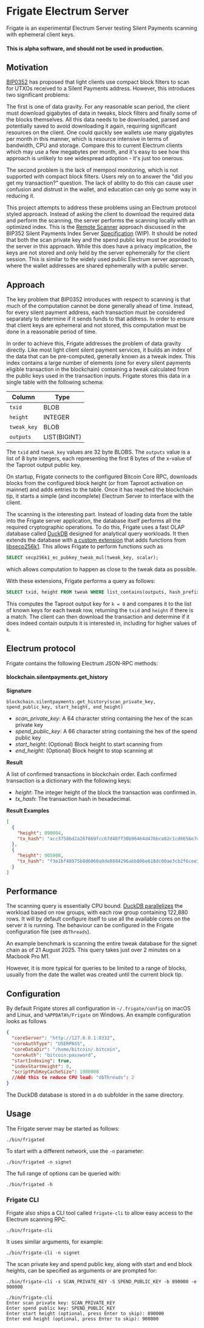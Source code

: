 # Frigate Electrum Server
 
Frigate is an experimental Electrum Server testing Silent Payments scanning with ephemeral client keys.

#### This is alpha software, and should not be used in production.

## Motivation

[BIP0352](https://github.com/bitcoin/bips/blob/master/bip-0352.mediawiki) has proposed that light clients use compact block filters to scan for UTXOs received to a Silent Payments address.
However, this introduces two significant problems:

The first is one of data gravity.
For any reasonable scan period, the client must download gigabytes of data in tweaks, block filters and finally some of the blocks themselves.
All this data needs to be downloaded, parsed and potentially saved to avoid downloading it again, requiring significant resources on the client. 
One could quickly see wallets use many gigabytes per month in this manner, which is resource intensive in terms of bandwidth, CPU and storage. 
Compare this to current Electrum clients which may use a few megabytes per month, and it's easy to see how this approach is unlikely to see widespread adoption - it's just too onerous. 

The second problem is the lack of mempool monitoring, which is not supported with compact block filters. 
Users rely on to answer the "did you get my transaction?" question.
The lack of ability to do this can cause user confusion and distrust in the wallet, and education can only go some way in reducing it.

This project attempts to address these problems using an Electrum protocol styled approach.
Instead of asking the client to download the required data and perform the scanning, the server performs the scanning locally with an optimized index.
This is the [Remote Scanner](https://github.com/silent-payments/BIP0352-index-server-specification/blob/main/README.md#remote-scanner-ephemeral) approach discussed in the BIP352 Silent Payments Index Server [Specification](https://github.com/silent-payments/BIP0352-index-server-specification/blob/main/README.md) (WIP).
It should be noted that both the scan private key and the spend public key must be provided to the server in this approach.
While this does have a privacy implication, the keys are not stored and only held by the server ephemerally for the client session.
This is similar to the widely used public Electrum server approach, where the wallet addresses are shared ephemerally with a public server. 

## Approach

The key problem that BIP0352 introduces with respect to scanning is that much of the computation cannot be done generally ahead of time.
Instead, for every silent payment address, each transaction must be considered separately to determine if it sends funds to that address.
In order to ensure that client keys are ephemeral and not stored, this computation must be done in a reasonable period of time.

In order to achieve this, Frigate addresses the problem of data gravity directly.
Like most light client silent payment services, it builds an index of the data that can be pre-computed, generally known as a tweak index.
This index contains a large number of elements (one for every silent payments eligible transaction in the blockchain) containing a tweak calculated from the public keys used in the transaction inputs.
Frigate stores this data in a single table with the following schema:

| Column       | Type         |
|--------------|--------------|
| `txid`       | BLOB         |
| `height`     | INTEGER      |
| `tweak_key`  | BLOB         |
| `outputs`    | LIST(BIGINT) |

The `txid` and `tweak_key` values are 32 byte BLOBS. 
The `outputs` value is a list of 8 byte integers, each representing the first 8 bytes of the x-value of the Taproot output public key.

On startup, Frigate connects to the configured Bitcoin Core RPC, downloads blocks from the configured block height (or from Taproot activation on mainnet) and adds entries to the table.
Once it has reached the blockchain tip, it starts a simple (and incomplete) Electrum Server to interface with the client.

The scanning is the interesting part.
Instead of loading data from the table into the Frigate server application, the database itself performs all the required cryptographic operations. 
To do this, Frigate uses a fast OLAP database called [DuckDB](https://duckdb.org/why_duckdb.html#fast) designed for analytical query workloads.
It then extends the database with [a custom extension](https://github.com/sparrowwallet/duckdb-secp256k1-extension) that adds functions from [libsecp256k1](https://github.com/bitcoin-core/secp256k1).
This allows Frigate to perform functions such as
```sql
SELECT secp256k1_ec_pubkey_tweak_mul(tweak_key, scalar);
```
which allows computation to happen as close to the tweak data as possible.

With these extensions, Frigate performs a query as follows:
```sql
SELECT txid, height FROM tweak WHERE list_contains(outputs, hash_prefix_to_int(secp256k1_ec_pubkey_combine([SPEND_PUBLIC_KEY, secp256k1_ec_pubkey_create(secp256k1_tagged_sha256('BIP0352/SharedSecret', secp256k1_ec_pubkey_tweak_mul(tweak_key, SCAN_PRIVATE_KEY) || int_to_big_endian(0)))]), 1));
```
This computes the Taproot output key for `k = 0` and compares it to the list of known keys for each tweak row, returning the `txid` and `height` if there is a match.
The client can then download the transaction and determine if it does indeed contain outputs it is interested in, including for higher values of `k`.

## Electrum protocol

Frigate contains the following Electrum JSON-RPC methods:

#### blockchain.silentpayments.get_history

**Signature**
```
blockchain.silentpayments.get_history(scan_private_key, spend_public_key, start_height, end_height)
```

- _scan_private_key_: A 64 character string containing the hex of the scan private key
- _spend_public_key_: A 66 character string containing the hex of the spend public key
- _start_height_: (Optional) Block height to start scanning from
- _end_height_: (Optional) Block height to stop scanning at

**Result**

A list of confirmed transactions in blockchain order. Each confirmed transaction is a dictionary with the following keys:
- _height_: The integer height of the block the transaction was confirmed in.
- _tx_hash_: The transaction hash in hexadecimal.

**Result Examples**

```json
[
  {
    "height": 890004,
    "tx_hash": "acc3758bd2a26f869fcc67d48ff30b96464d476bca82c1cd6656e7d506816412"
  },
  {
    "height": 905008,
    "tx_hash": "f3e1bf48975b8d6060a9de8884296abb80be618dc00ae3cb2f6cee3085e09403"
  }
]
```

## Performance

The scanning query is essentially CPU bound.
[DuckDB parallelizes](https://duckdb.org/docs/stable/guides/performance/how_to_tune_workloads#parallelism-multi-core-processing) the workload based on row groups, with each row group containing 122,880 rows.
It will by default configure itself to use all the available cores on the server it is running.
The behaviour can be configured in the Frigate configuration file (see `dbThreads`).

An example benchmark is scanning the entire tweak database for the signet chain as of 21 August 2025.
This query takes just over 2 minutes on a Macbook Pro M1. 

However, it is more typical for queries to be limited to a range of blocks, usually from the date the wallet was created until the current block tip.

## Configuration

By default Frigate stores all configuration in `~/.frigate/config` on macOS and Linux, and `%APPDATA%/Frigate` on Windows.
An example configuration looks as follows
```json
{
  "coreServer": "http://127.0.0.1:8332",
  "coreAuthType": "USERPASS",
  "coreDataDir": "/home/bitcoin/.bitcoin",
  "coreAuth": "bitcoin:password",
  "startIndexing": true,
  "indexStartHeight": 0,
  "scriptPubKeyCacheSize": 1000000
  //Add this to reduce CPU load: "dbThreads": 2
}
```
The DuckDB database is stored in a `db` subfolder in the same directory.

## Usage

The Frigate server may be started as follows:
```shell
./bin/frigated
```

To start with a different network, use the `-n` parameter:
```shell
./bin/frigated -n signet
```

The full range of options can be queried with:
```shell
./bin/frigated -h
```

### Frigate CLI

Frigate also ships a CLI tool called `frigate-cli` to allow easy access to the Electrum scanning RPC.
```shell
./bin/frigate-cli
```

It uses similar arguments, for example:
```shell
./bin/frigate-cli -n signet
```

The scan private key and spend public key, along with start and end block heights, can be specified as arguments or are prompted for:
```shell
./bin/frigate-cli -s SCAN_PRIVATE_KEY -S SPEND_PUBLIC_KEY -b 890000 -e 900000
```

```shell
./bin/frigate-cli
Enter scan private key: SCAN_PRIVATE_KEY
Enter spend public key: SPEND_PUBLIC_KEY
Enter start height (optional, press Enter to skip): 890000
Enter end height (optional, press Enter to skip): 900000
```